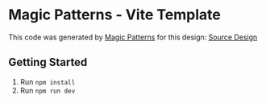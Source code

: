 # Magic Patterns - Vite Template

This code was generated by [Magic Patterns](https://magicpatterns.com) for this design: [Source Design](https://www.magicpatterns.com/c/4vy7uhv7ufkcbjgpclt7sp)

## Getting Started

1. Run `npm install`
2. Run `npm run dev`
